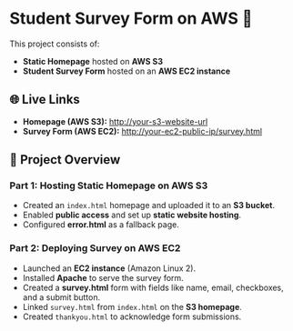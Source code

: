 # Student Survey Form on AWS 🚀

This project consists of:
- **Static Homepage** hosted on **AWS S3**
- **Student Survey Form** hosted on an **AWS EC2 instance**

## 🌐 Live Links

- **Homepage (AWS S3):** [http://your-s3-website-url](http://your-s3-website-url)
- **Survey Form (AWS EC2):** [http://your-ec2-public-ip/survey.html](http://your-ec2-public-ip/survey.html)

## 📌 Project Overview

### **Part 1: Hosting Static Homepage on AWS S3**
- Created an `index.html` homepage and uploaded it to an **S3 bucket**.
- Enabled **public access** and set up **static website hosting**.
- Configured **error.html** as a fallback page.

### **Part 2: Deploying  Survey on AWS EC2**
- Launched an **EC2 instance** (Amazon Linux 2).
- Installed **Apache** to serve the survey form.
- Created a **survey.html** form with fields like name, email, checkboxes, and a submit button.
- Linked `survey.html` from `index.html` on the **S3 homepage**.
- Created `thankyou.html` to acknowledge form submissions.
